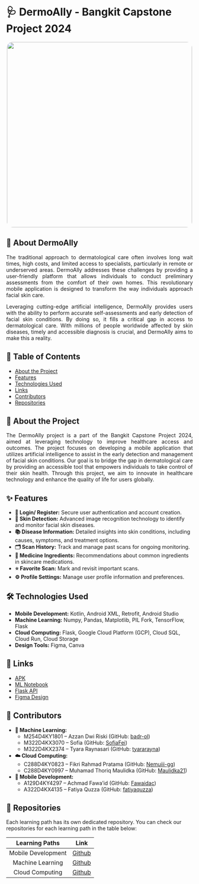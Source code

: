 <h1 align="left">🩺 DermoAlly - Bangkit Capstone Project 2024</h1>

<div align="center">
  <img height="500" src="http://dermoally.wuaze.com/logo.jpg" style="border-radius: 15px;" />
</div>

<h2 align="left">📖 About DermoAlly</h2>
<p align="justify">
    The traditional approach to dermatological care often involves long wait times, high costs, and limited access to specialists, particularly in remote or underserved areas. DermoAlly addresses these challenges by providing a user-friendly platform that allows individuals to conduct preliminary assessments from the comfort of their own homes. This revolutionary mobile application is designed to transform the way individuals approach facial skin care.
</p>

<p align="justify">
    Leveraging cutting-edge artificial intelligence, DermoAlly provides users with the ability to perform accurate self-assessments and early detection of facial skin conditions. By doing so, it fills a critical gap in access to dermatological care. With millions of people worldwide affected by skin diseases, timely and accessible diagnosis is crucial, and DermoAlly aims to make this a reality.
</p>

<h2 align="left">📑 Table of Contents</h2>
<ul>
  <li><a href="#about-the-project">About the Project</a></li>
  <li><a href="#features">Features</a></li>
  <li><a href="#technologies-used">Technologies Used</a></li>
  <li><a href="#links">Links</a></li>
  <li><a href="#contributors">Contributors</a></li>
  <li><a href="#repositories">Repositories</a></li>
</ul>

<h2 id="about-the-project" align="left">📝 About the Project</h2>
<p align="justify">
    The DermoAlly project is a part of the Bangkit Capstone Project 2024, aimed at leveraging technology to improve healthcare access and outcomes. The project focuses on developing a mobile application that utilizes artificial intelligence to assist in the early detection and management of facial skin conditions. Our goal is to bridge the gap in dermatological care by providing an accessible tool that empowers individuals to take control of their skin health. Through this project, we aim to innovate in healthcare technology and enhance the quality of life for users globally.
</p>

<h2 id="features" align="left">✨ Features</h2>
<ul>
  <li><b>🔑 Login/ Register:</b> Secure user authentication and account creation.</li>
  <li><b>📸 Skin Detection:</b> Advanced image recognition technology to identify and monitor facial skin diseases.</li>
  <li><b>📚 Disease Information:</b> Detailed insights into skin conditions, including causes, symptoms, and treatment options.</li>
  <li><b>🗂️ Scan History:</b> Track and manage past scans for ongoing monitoring.</li>
  <li><b>💊 Medicine Ingredients:</b> Recommendations about common ingredients in skincare medications.</li>
  <li><b>⭐ Favorite Scan:</b> Mark and revisit important scans.</li>
  <li><b>⚙️ Profile Settings:</b> Manage user profile information and preferences.</li>
</ul>

<h2 id="technologies-used" align="left">🛠️ Technologies Used</h2>
<ul>
  <li><b>Mobile Development:</b> Kotlin, Android XML, Retrofit, Android Studio</li>
  <li><b>Machine Learning:</b> Numpy, Pandas, Matplotlib, PIL Fork, TensorFlow, Flask</li>
  <li><b>Cloud Computing:</b> Flask, Google Cloud Platform (GCP), Cloud SQL, Cloud Run, Cloud Storage</li>
  <li><b>Design Tools:</b> Figma, Canva</li>
</ul>


<!-- <h2 id="installation" align="left">Installation</h2>
<ol>
  <li><i>Clone this repository</i>:
    <pre><code>git clone https://github.com/Dermoally/Dermoally-apps.git</code></pre>
  </li>
</ol>-->


<!-- USAGE EXAMPLES 
## 🔗 Links
* [APK](https://drive.google.com/file/d/1manI-5bdCqvGcbGSM2Wq-JSQ2zPXI0Wj/view?usp=sharing) 
* [ML Notebook](https://github.com/Dermoally/Dermoally-model/blob/azzan/dermoally-modelv6.ipynb)
* [Flask API](https://dermoally-vvergznbcq-et.a.run.app/)
* [Figma Design](https://www.figma.com/proto/hpASCH3kwXqzXHU75qf3rP/DermoAlly?page-id=171%3A105&node-id=171-108&viewport=-5123%2C-1909%2C1.21&t=VA1lqbHUCDsyIyBv-1&scaling=scale-down&starting-point-node-id=382%3A69&content-scaling=fixed) -->

<h2 id="links" align="left">🔗 Links</h2>
<ul>
  <li><a href="https://drive.google.com/file/d/1manI-5bdCqvGcbGSM2Wq-JSQ2zPXI0Wj/view?usp=sharing">APK</a></li>
  <li><a href="https://github.com/Dermoally/Dermoally-model/blob/azzan/dermoally-modelv6.ipynb">ML Notebook</a></li>
  <li><a href="https://dermoally-vvergznbcq-et.a.run.app/">Flask API</a></li>
  <li><a href="https://www.figma.com/proto/hpASCH3kwXqzXHU75qf3rP/DermoAlly?page-id=171%3A105&node-id=171-108&viewport=-5123%2C-1909%2C1.21&t=VA1lqbHUCDsyIyBv-1&scaling=scale-down&starting-point-node-id=382%3A69&content-scaling=fixed">Figma Design</a></li>
</ul>

<h2 id="contributors" align="left">👥 Contributors</h2>
<ul>
  <li><b>🧠 Machine Learning:</b>
    <ul>
      <li>M254D4KY1801 – Azzan Dwi Riski (GitHub: <a href="https://github.com/badr-ol">badr-ol</a>)</li>
      <li>M322D4KX3070 – Sofia (GitHub: <a href="https://github.com/SofiaFei">SofiaFei</a>)</li>
      <li>M322D4KX2374 – Tyara Raynasari (GitHub: <a href="https://github.com/tyararayna">tyararayna</a>)</li>
    </ul>
  </li>
  <li><b>☁️ Cloud Computing:</b>
    <ul>
      <li>C288D4KY0823 – Fikri Rahmad Pratama (GitHub: <a href="https://github.com/Nemuiii-gg">Nemuiii-gg</a>)</li>
      <li>C288D4KY0997 – Muhamad Thoriq Maulidka (GitHub: <a href="https://github.com/Maulidka21">Maulidka21</a>)</li>
    </ul>
  </li>
  <li><b>📱 Mobile Development:</b>
    <ul>
      <li>A129D4KY4297 – Achmad Fawa’id (GitHub: <a href="https://github.com/Fawaidac">Fawaidac</a>)</li>
      <li>A322D4KX4135 – Fatiya Quzza (GitHub: <a href="https://github.com/fatiyaquzza">fatiyaquzza</a>)</li>
    </ul>
  </li>
</ul>

<h2 id="repositories" align="left">📁 Repositories</h2>
<p>Each learning path has its own dedicated repository. You can check our repositories for each learning path in the table below:</p>

|   Learning Paths   |                               Link                                |
| :----------------: | :---------------------------------------------------------------: |
| Mobile Development | [Github](https://github.com/Dermoally/Dermoally-apps)             |
|  Machine Learning  | [Github](https://github.com/Dermoally/Dermoally-model)            |
|   Cloud Computing  | [Github](https://github.com/Dermoally/Dermoally-backend)          |
